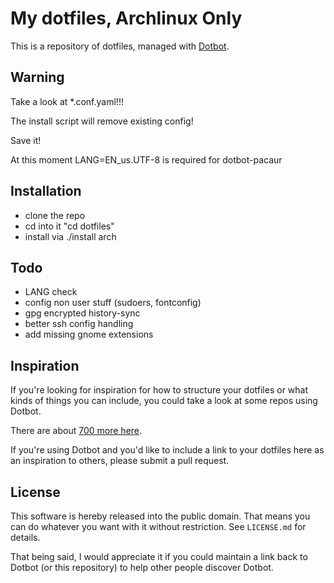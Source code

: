 
My dotfiles, Archlinux Only
=================
This is a repository of dotfiles, managed with  [Dotbot](https://github.com/anishathalye/dotbot).


Warning
-----------
Take a look at *.conf.yaml!!!

The install script will remove existing config!

Save it!

At this moment LANG=EN_us.UTF-8 is required for dotbot-pacaur

Installation
-----------

 - clone the repo
 - cd into it "cd dotfiles"
 - install via ./install arch


Todo
-----------

 - LANG check
 - config non user stuff (sudoers, fontconfig)
 - gpg encrypted history-sync
 - better ssh config handling
 - add missing gnome extensions


Inspiration
-----------

If you're looking for inspiration for how to structure your dotfiles or what
kinds of things you can include, you could take a look at some repos using
Dotbot.

There are about [700 more here](https://github.com/anishathalye/dotbot/wiki/Users).

If you're using Dotbot and you'd like to include a link to your dotfiles here
as an inspiration to others, please submit a pull request.

License
-------

This software is hereby released into the public domain. That means you can do
whatever you want with it without restriction. See `LICENSE.md` for details.

That being said, I would appreciate it if you could maintain a link back to
Dotbot (or this repository) to help other people discover Dotbot.

[dotbot]: https://github.com/anishathalye/dotbot
[fork]: https://github.com/anishathalye/dotfiles_template/fork
[dotbot-users]: https://github.com/anishathalye/dotbot/wiki/List-of-Dotbot-Users

